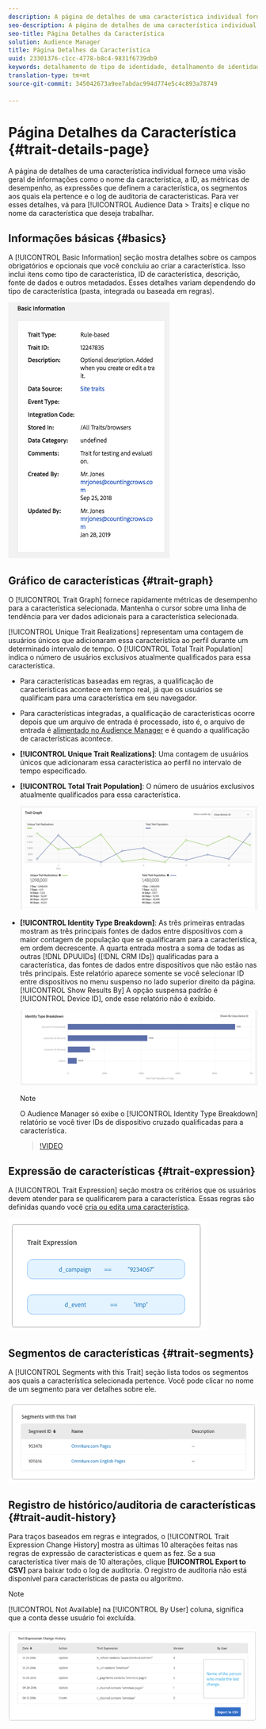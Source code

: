```yaml
---
description: A página de detalhes de uma característica individual fornece uma visão geral de informações como o nome da característica, a ID, as métricas de desempenho, as expressões que definem a característica, os segmentos aos quais ela pertence e o log de auditoria de características. Para visualizar esses detalhes, vá para Dados de público-alvo > Características e clique no nome da característica com a qual deseja trabalhar.
seo-description: A página de detalhes de uma característica individual fornece uma visão geral de informações como o nome da característica, a ID, as métricas de desempenho, as expressões que definem a característica, os segmentos aos quais ela pertence e o log de auditoria de características. Para visualizar esses detalhes, vá para Dados de público-alvo > Características e clique no nome da característica com a qual deseja trabalhar.
seo-title: Página Detalhes da Característica
solution: Audience Manager
title: Página Detalhes da Característica
uuid: 23301376-c1cc-4778-b8c4-9831f6739db9
keywords: detalhamento de tipo de identidade, detalhamento de identidade, relatório de identidade de público-alvo
translation-type: tm+mt
source-git-commit: 345042673a9ee7abdac994d774e5c4c893a78749

---
```



# Página Detalhes da Característica {#trait-details-page}

A página de detalhes de uma característica individual fornece uma visão geral de informações como o nome da característica, a ID, as métricas de desempenho, as expressões que definem a característica, os segmentos aos quais ela pertence e o log de auditoria de características. Para ver esses detalhes, vá para [!UICONTROL Audience Data > Traits] e clique no nome da característica que deseja trabalhar.

## Informações básicas {#basics}

A [!UICONTROL Basic Information] seção mostra detalhes sobre os campos obrigatórios e opcionais que você concluiu ao criar a característica. Isso inclui itens como tipo de característica, ID de característica, descrição, fonte de dados e outros metadados. Esses detalhes variam dependendo do tipo de característica (pasta, integrada ou baseada em regras).

![](assets/basicInfo.png)

## Gráfico de características {#trait-graph}

O [!UICONTROL Trait Graph] fornece rapidamente métricas de desempenho para a característica selecionada. Mantenha o cursor sobre uma linha de tendência para ver dados adicionais para a característica selecionada.

[!UICONTROL Unique Trait Realizations] representam uma contagem de usuários únicos que adicionaram essa característica ao perfil durante um determinado intervalo de tempo. O [!UICONTROL Total Trait Population] indica o número de usuários exclusivos atualmente qualificados para essa característica.

* Para características baseadas em regras, a qualificação de características acontece em tempo real, já que os usuários se qualificam para uma característica em seu navegador.
* Para características integradas, a qualificação de características ocorre depois que um arquivo de entrada é processado, isto é, o arquivo de entrada é [alimentado no Audience Manager](../../faq/faq-inbound-data-ingestion.md) e é quando a qualificação de características acontece.
* **[!UICONTROL Unique Trait Realizations]**: Uma contagem de usuários únicos que adicionaram essa característica ao perfil no intervalo de tempo especificado.
* **[!UICONTROL Total Trait Population]**: O número de usuários exclusivos atualmente qualificados para essa característica.

   ![traço gráfico](assets/trait-summary.png)

* **[!UICONTROL Identity Type Breakdown]**: As três primeiras entradas mostram as três principais fontes de dados entre dispositivos com a maior contagem de população que se qualificaram para a característica, em ordem decrescente. A quarta entrada mostra a soma de todas as outras [!DNL DPUUIDs] ([!DNL CRM IDs]) qualificadas para a característica, das fontes de dados entre dispositivos que não estão nas três principais. Este relatório aparece somente se você selecionar ID entre dispositivos no menu suspenso no lado superior direito da página. [!UICONTROL Show Results By] A opção suspensa padrão é [!UICONTROL Device ID], onde esse relatório não é exibido.

   ![traço gráfico](assets/trait-identity.png)
   > [!NOTE]
   > O Audience Manager só exibe o [!UICONTROL Identity Type Breakdown] relatório se você tiver IDs de dispositivo cruzado qualificadas para a característica.

   >[!VIDEO](https://video.tv.adobe.com/v/27977/?captions=por_br)

## Expressão de características {#trait-expression}

A [!UICONTROL Trait Expression] seção mostra os critérios que os usuários devem atender para se qualificarem para a característica. Essas regras são definidas quando você [cria ou edita uma característica](../../features/traits/about-trait-builder.md).

![](assets/traitExpression.png)

## Segmentos de características {#trait-segments}

A [!UICONTROL Segments with this Trait] seção lista todos os segmentos aos quais a característica selecionada pertence. Você pode clicar no nome de um segmento para ver detalhes sobre ele.

![](assets/traitSegments.png)

## Registro de histórico/auditoria de características {#trait-audit-history}

Para traços baseados em regras e integrados, o [!UICONTROL Trait Expression Change History] mostra as últimas 10 alterações feitas nas regras de expressão de características e quem as fez. Se a sua característica tiver mais de 10 alterações, clique **[!UICONTROL Export to CSV]** para baixar todo o log de auditoria. O registro de auditoria não está disponível para características de pasta ou algoritmo.

>[!NOTE]
>
>[!UICONTROL Not Available] na [!UICONTROL By User] coluna, significa que a conta desse usuário foi excluída.

![](assets/traitHistory.png)